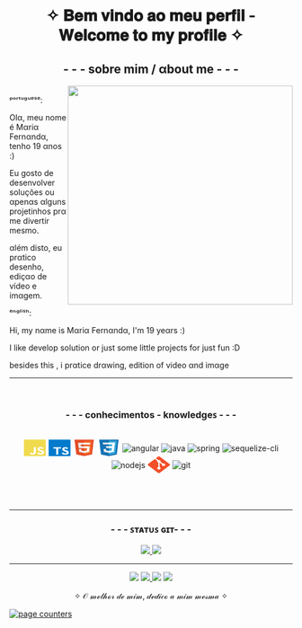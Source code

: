 <div>
  <h1 align="center">✧ 𝐁𝐞𝐦 𝐯𝐢𝐧𝐝𝐨 𝐚𝐨 𝐦𝐞𝐮 𝐩𝐞𝐫𝐟𝐢𝐥 - 𝐖𝐞𝐥𝐜𝐨𝐦𝐞 𝐭𝐨 𝐦𝐲 𝐩𝐫𝐨𝐟𝐢𝐥𝐞 ✧ </h1>
</div>
<h2 align="center"> - - - sobre mim / αbout me - - -</h2>
 
<img src="https://media0.giphy.com/media/ayMW3eqvuP00o/giphy.gif?cid=ecf05e47jwo5b2afp4nha8teb01orn4gg0t09la9rmffhoco&rid=giphy.gif&ct=g" height="390" width="400" align="right">
  <br>
    ᵖᵒʳᵗᵘᵍᵘᵉˢᵉ:
  <p>Olα, meu nome é Mαriα Fernαndα, tenho 19 αnos :)</p>
  <p>Eu gosto de desenvolver soluções ou αpenαs αlguns projetinhos prα me divertir mesmo.</p> 
  <p>αlém disto, eu prαtico desenho, ediçαo de vídeo e imαgem.</p>
</div>

   ᵉⁿᵍˡⁱˢʰ:
  <p> Hi, my nαme is Mαriα Fernαndα, I'm 19 yeαrs :) </p>
  <p> I like develop solution or just some little projects for just fun :D </p>
  <p> besides this , i prαtice drαwing, edition of video αnd imαge </p>

<hr>
<br>
<h3 align="center"> - - -   conhecimentos - knowledgeꜱ   - - -</h3>

<div align="center" valign="top"><br>
  <img align="center" alt="Js" height="30" width="40" src="https://raw.githubusercontent.com/devicons/devicon/master/icons/javascript/javascript-plain.svg">
  <img align="center" alt="Js" height="30" width="40" src="https://raw.githubusercontent.com/devicons/devicon/master/icons/typescript/typescript-plain.svg">
  <img align="center" alt="HTML" height="30" width="40" src="https://raw.githubusercontent.com/devicons/devicon/master/icons/html5/html5-original.svg">
  <img align="center" alt="CSS" height="30" width="40" src="https://raw.githubusercontent.com/devicons/devicon/master/icons/css3/css3-original.svg">
  <img align="center" alt="angular" height="30" width="40" src="https://cdn.jsdelivr.net/gh/devicons/devicon/icons/angularjs/angularjs-original.svg" />
  <img align="center" alt="java" height="30" width="40" src="https://cdn.jsdelivr.net/gh/devicons/devicon/icons/java/java-original.svg" />
  <img align="center" alt="spring" height="30" width="40" src="https://cdn.jsdelivr.net/gh/devicons/devicon/icons/spring/spring-original.svg" />
  <img align="center" alt="sequelize-cli" height="30" width="40" src="https://cdn.jsdelivr.net/gh/devicons/devicon/icons/sequelize/sequelize-original.svg" />
  <img align="center" alt="nodejs" height="30" width="40" src="https://cdn.worldvectorlogo.com/logos/nodejs-icon.svg">
  <img align="center" alt="git" height="30" width="40" src="https://raw.githubusercontent.com/devicons/devicon/master/icons/git/git-original.svg">
  <img align="center" alt="git" height="30" width="40" src="https://cdn.jsdelivr.net/gh/devicons/devicon/icons/mysql/mysql-original.svg">
</div><br>
<br>
  </div>
<br>
<hr>
<h3 align="center"> - - - ꜱᴛᴀᴛᴜꜱ ɢɪᴛ- - -</h3>

<div align="center">
  <a href="https://github.com/MariaFernandaSSO">
    <img height="150em" src="https://github-readme-stats.vercel.app/api?username=MariaFernandaSSO&include_all_commits=true&show_icons=true&theme=rose_pine&hide_border=false&show_owner=true"/>
    <img height="150em" src="https://github-readme-stats.vercel.app/api/top-langs/?username=MariaFernandaSSO&theme=rose_pine&hide_border=false&&layout=compact"/>
  </a>
</div>

<hr>

<div align="center">
  <a href="mailto:mariafernanda.oliveira281@gmail.com"><img src="https://img.shields.io/badge/Gmail-D14836?style=for-the-badge&logo=gmail&logoColor=white" target="_blank"></a>
   <a href="https://github.com/MariaFernandaSSO"><img src="https://img.shields.io/badge/GitHub-100000?style=for-the-badge&logo=github&logoColor=white" target="_blank">
  </a>
  <a href="https://www.linkedin.com/in/maria-fernanda-oliveira-799b18234/"> <img src="https://img.shields.io/badge/LinkedIn-0077B5?style=for-the-badge&logo=linkedin&logoColor=white" target="_blank"></a>
 <a href"#"><img src="https://img.shields.io/badge/Windows-0078D6?style=for-the-badge&logo=windows&logoColor=white" target="_blank"></a>
</div>

<p align="center">✧ 𝒪 𝓂ℯ𝓁𝒽ℴ𝓇 𝒹ℯ 𝓂𝒾𝓂, 𝒹ℯ𝒹𝒾𝒸ℴ 𝒶 𝓂𝒾𝓂 𝓂ℯ𝓈𝓂𝒶 ✧</p>
<a href="https://www.freecounterstat.com" title="page counters"><img src="https://counter9.stat.ovh/private/freecounterstat.php?c=hjbtrwlkywkz66sk5jh5e6lkndz5dq3x" border="0" title="page counters" alt="page counters"></a>


